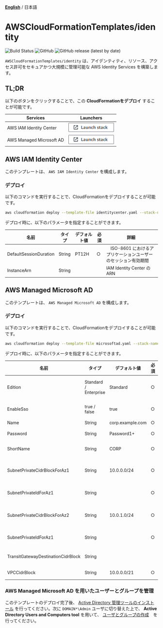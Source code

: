 [**English**](README.md) / 日本語

# AWSCloudFormationTemplates/identity
![Build Status](https://codebuild.ap-northeast-1.amazonaws.com/badges?uuid=eyJlbmNyeXB0ZWREYXRhIjoiT1o3djE0RFpweWErRDl6SkpwTGsySVJKbWk0ajhreUlEaXAvTHh3ZzdaS2wzNVR5V1hpZkZRRVRtcFIvNncydWdad2w4TG9MRVMzVGFvMlZKY2RNYUowPSIsIml2UGFyYW1ldGVyU3BlYyI6Ik0vOGVWdGFEWTlyYVdDZUwiLCJtYXRlcmlhbFNldFNlcmlhbCI6MX0%3D&branch=master)
![GitHub](https://img.shields.io/github/license/eijikominami/aws-cloudformation-templates)
![GitHub release (latest by date)](https://img.shields.io/github/v/release/eijikominami/aws-cloudformation-templates)
 
``AWSCloudFormationTemplates/identity`` は、アイデンティティ、リソース、アクセス許可をセキュアかつ大規模に管理可能な AWS Identity Services を構築します。

## TL;DR

以下のボタンをクリックすることで、この **CloudFormationをデプロイ** することが可能です。

| Services | Launchers |
| --- | --- |
| AWS IAM Identity Center | [![cloudformation-launch-stack](../images/cloudformation-launch-stack.png)](https://console.aws.amazon.com/cloudformation/home?region=ap-northeast-1#/stacks/create/review?stackName=IdentityCenter&templateURL=https://eijikominami.s3-ap-northeast-1.amazonaws.com/aws-cloudformation-templates/identity/identitycenter.yaml) |
| AWS Managed Microsoft AD | [![cloudformation-launch-stack](../images/cloudformation-launch-stack.png)](https://console.aws.amazon.com/cloudformation/home?region=ap-northeast-1#/stacks/create/review?stackName=MicrosoftAD&templateURL=https://eijikominami.s3-ap-northeast-1.amazonaws.com/aws-cloudformation-templates/identity/microsoftad.yaml) |

## AWS IAM Identity Center

このテンプレートは、 ``AWS IAM Identity Center`` を構成します。

### デプロイ

以下のコマンドを実行することで、CloudFormationをデプロイすることが可能です。

```bash
aws cloudformation deploy --template-file identitycenter.yaml --stack-name IdentityCenter --capabilities CAPABILITY_NAMED_IAM CAPABILITY_AUTO_EXPAND
```

デプロイ時に、以下のパラメータを指定することができます。

| 名前 | タイプ | デフォルト値 | 必須 | 詳細 |
| --- | --- | --- | --- | --- |
| DefaultSessionDuration | String | PT12H | ○ |　ISO-8601 におけるアプリケーションユーザーのセッション有効期間 |
| InstanceArn | String |  |  | IAM Identity Center の ARN |

## AWS Managed Microsoft AD

このテンプレートは、 ``AWS Managed Microsoft AD`` を構成します。

### デプロイ

以下のコマンドを実行することで、CloudFormationをデプロイすることが可能です。

```bash
aws cloudformation deploy --template-file microsoftad.yaml --stack-name MicrosoftAD --capabilities CAPABILITY_NAMED_IAM CAPABILITY_AUTO_EXPAND
```

デプロイ時に、以下のパラメータを指定することができます。

| 名前 | タイプ | デフォルト値 | 必須 | 詳細 |
| --- | --- | --- | --- | --- |
| Edition | Standard / Enterprise | Standard | ○ | Microsoft Active Directory のエディション |
| EnableSso | true / false | true | ○ | シングルサインオンを有効化するかどうか |
| Name | String | corp.example.com | ○ | ドメイン名 |
| Password | String | Password1+ | ○ | Admin ユーザのドメイン名 |
| ShortName | String | CORP | ○ | The NetBIOS name for your domain |
| SubnetPrivateCidrBlockForAz1 | String | 10.0.0.0/24 | ○ | AZ1 にあるプライベートサブネットのCIDRブロック |
| SubnetPrivateIdForAz1 | String | | ○ | AZ1 のプライベートサブネット ID |
| SubnetPrivateCidrBlockForAz2 | String | 10.0.1.0/24 | ○ | AZ2 にあるプライベートサブネットのCIDRブロック |
| SubnetPrivateIdForAz1 | String | | ○ | AZ2 のプライベートサブネット ID |
| TransitGatewayDestinationCidrBlock | String | | | TransitGateway のCIDRブロック |
| VPCCidrBlock | String | 10.0.0.0/21 | ○ | VPC のCIDRブロック |

### AWS Managed Microsoft AD を用いたユーザーとグループを管理

このテンプレートのデプロイ完了後、 [Active Directory 管理ツールのインストール](https://docs.aws.amazon.com/ja_jp/directoryservice/latest/admin-guide/ms_ad_install_ad_tools.html) を行ってください。次に `DOMAIN*\Admin` ユーザに切り替えた上で、 **Active Directory Users and Computers tool** を用いて、 [ユーザとグループの作成](https://docs.aws.amazon.com/ja_jp/directoryservice/latest/admin-guide/ms_ad_manage_users_groups_create_user.html)　を行ってください。